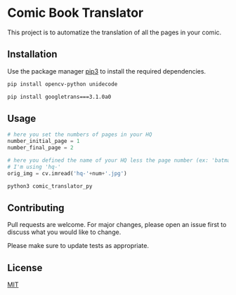 # Comic Book Translator

This project is to automatize the translation of all the pages in your comic.

## Installation

Use the package manager [pip3](https://pip.pypa.io/en/stable/) to install the required dependencies.

```bash
pip install opencv-python unidecode
```

```bash
pip install googletrans===3.1.0a0
```

## Usage

```python
# here you set the numbers of pages in your HQ
number_initial_page = 1
number_final_page = 2

# here you defined the name of your HQ less the page number (ex: 'batman-')
# I'm using 'hq-'
orig_img = cv.imread('hq-'+num+'.jpg')
```

```bash
python3 comic_translator_py
```
## Contributing
Pull requests are welcome. For major changes, please open an issue first to discuss what you would like to change.

Please make sure to update tests as appropriate.

## License
[MIT](https://choosealicense.com/licenses/mit/)